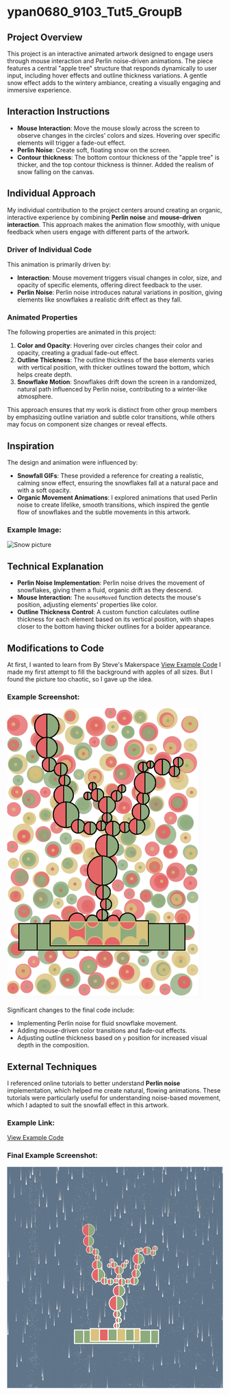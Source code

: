 # ypan0680_9103_Tut5_GroupB

## Project Overview
This project is an interactive animated artwork designed to engage users through mouse interaction and Perlin noise-driven animations. The piece features a central "apple tree" structure that responds dynamically to user input, including hover effects and outline thickness variations. A gentle snow effect adds to the wintery ambiance, creating a visually engaging and immersive experience.

## Interaction Instructions
- **Mouse Interaction**: Move the mouse slowly across the screen to observe changes in the circles’ colors and sizes. Hovering over specific elements will trigger a fade-out effect.
- **Perlin Noise**: Create soft, floating snow on the screen.
- **Contour thickness**: The bottom contour thickness of the "apple tree" is thicker, and the top contour thickness is thinner. Added the realism of snow falling on the canvas.

## Individual Approach
My individual contribution to the project centers around creating an organic, interactive experience by combining **Perlin noise** and **mouse-driven interaction**. This approach makes the animation flow smoothly, with unique feedback when users engage with different parts of the artwork.

### Driver of Individual Code
This animation is primarily driven by:
- **Interaction**: Mouse movement triggers visual changes in color, size, and opacity of specific elements, offering direct feedback to the user.
- **Perlin Noise**: Perlin noise introduces natural variations in position, giving elements like snowflakes a realistic drift effect as they fall.

### Animated Properties
The following properties are animated in this project:
1. **Color and Opacity**: Hovering over circles changes their color and opacity, creating a gradual fade-out effect.
2. **Outline Thickness**: The outline thickness of the base elements varies with vertical position, with thicker outlines toward the bottom, which helps create depth.
3. **Snowflake Motion**: Snowflakes drift down the screen in a randomized, natural path influenced by Perlin noise, contributing to a winter-like atmosphere.

This approach ensures that my work is distinct from other group members by emphasizing outline variation and subtle color transitions, while others may focus on component size changes or reveal effects.

## Inspiration
The design and animation were influenced by:
- **Snowfall GIFs**: These provided a reference for creating a realistic, calming snow effect, ensuring the snowflakes fall at a natural pace and with a soft opacity.
- **Organic Movement Animations**: I explored animations that used Perlin noise to create lifelike, smooth transitions, which inspired the gentle flow of snowflakes and the subtle movements in this artwork.

### Example Image:
![Snow picture](https://pic.52112.com/180528/JPG-180528_452/y5q8GDbOkI_small.jpg)  

## Technical Explanation
- **Perlin Noise Implementation**: Perlin noise drives the movement of snowflakes, giving them a fluid, organic drift as they descend.
- **Mouse Interaction**: The `mouseMoved` function detects the mouse's position, adjusting elements' properties like color.
- **Outline Thickness Control**: A custom function calculates outline thickness for each element based on its vertical position, with shapes closer to the bottom having thicker outlines for a bolder appearance.

## Modifications to Code
At first, I wanted to learn from By Steve's Makerspace
[View Example Code](https://editor.p5js.org/StevesMakerspace/sketches/AWvuvS1VG)
I made my first attempt to fill the background with apples of all sizes. But I found the picture too chaotic, so I gave up the idea.
### Example Screenshot:
![An screenshot of the first attempt](Final/screenshot_of_the_example1.png)

Significant changes to the final code include:
- Implementing Perlin noise for fluid snowflake movement.
- Adding mouse-driven color transitions and fade-out effects.
- Adjusting outline thickness based on `y` position for increased visual depth in the composition.

## External Techniques
I referenced online tutorials to better understand **Perlin noise** implementation, which helped me create natural, flowing animations. These tutorials were particularly useful for understanding noise-based movement, which I adapted to suit the snowfall effect in this artwork.
### Example Link:
[View Example Code](https://miguelrr11.github.io/Noise_Flow_Field/)

### Final Example Screenshot:
![An screenshot of the example](Final/screenshot_of_the_example.png)
